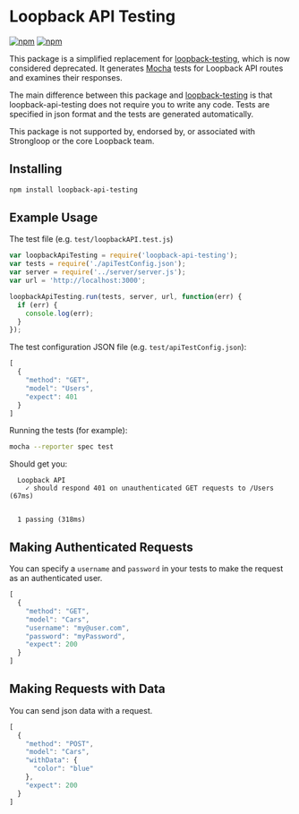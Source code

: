 # Loopback API Testing #
[![npm](https://img.shields.io/npm/dm/loopback-api-testing.svg)]()
[![npm](https://img.shields.io/npm/l/loopback-api-testing.svg)]()

This package is a simplified replacement for [loopback-testing](https://github.com/strongloop/loopback-testing), which is now considered deprecated. It generates [Mocha](https://mochajs.org/) tests for Loopback API routes and examines their responses.

The main difference between this package and [loopback-testing](https://github.com/strongloop/loopback-testing) is that loopback-api-testing does not require you to write any code. Tests are specified in json format and the tests are generated automatically.

This package is not supported by, endorsed by, or associated with Strongloop or the core Loopback team.

## Installing ##

```bash
npm install loopback-api-testing
```

## Example Usage ##

The test file (e.g. `test/loopbackAPI.test.js`)


```js
var loopbackApiTesting = require('loopback-api-testing');
var tests = require('./apiTestConfig.json');
var server = require('../server/server.js');
var url = 'http://localhost:3000';

loopbackApiTesting.run(tests, server, url, function(err) {
  if (err) {
    console.log(err);
  }
});
```

The test configuration JSON file (e.g. `test/apiTestConfig.json`):

```js
[
  {
    "method": "GET",
    "model": "Users",
    "expect": 401
  }
]
```

Running the tests (for example):

```bash
mocha --reporter spec test
```

Should get you:

```
  Loopback API
    ✓ should respond 401 on unauthenticated GET requests to /Users (67ms)


  1 passing (318ms)
```

## Making Authenticated Requests ##

You can specify a `username` and `password` in your tests to make the request as an authenticated user.

```js
[
  {
    "method": "GET",
    "model": "Cars",
    "username": "my@user.com",
    "password": "myPassword",
    "expect": 200
  }
]
```

## Making Requests with Data ##

You can send json data with a request.

```js
[
  {
    "method": "POST",
    "model": "Cars",
    "withData": {
      "color": "blue"
    },
    "expect": 200
  }
]
```